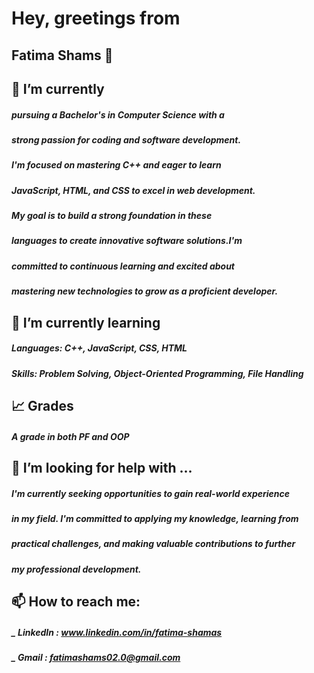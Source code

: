 # Hey, greetings from 
## Fatima Shams 👋
<!--
**FatimaShamas/FatimaShamas** is a ✨ _special_ ✨ repository because its `README.md` (this file) appears on your GitHub profile.

Here are some ideas to get you started:
-->

## 🔭 I’m currently  
#####      *pursuing a Bachelor's in Computer Science with a*
#####    *strong passion for coding and software development.*
#####    *I'm focused on mastering C++ and eager to learn* 
#####    *JavaScript, HTML, and CSS to excel in web development.*
#####    *My goal is to build a strong foundation in these* 
#####    *languages to create innovative software solutions.I'm*
#####    *committed to continuous learning and excited about* 
#####    *mastering new technologies to grow as a proficient developer.*

## 🌱 I’m currently learning 
#####     *Languages: C++, JavaScript, CSS, HTML*
#####     *Skills: Problem Solving, Object-Oriented Programming, File Handling*

## 📈 Grades
#####     ***A** grade in both PF and OOP*

## 🤔 I’m looking for help with ...
#####    *I'm currently seeking opportunities to gain real-world experience*
#####    *in my field. I'm committed to applying my knowledge, learning from*
#####    *practical challenges, and making valuable contributions to further*
#####    *my professional development.*

## 📫 How to reach me: 
#####    *_ LinkedIn : www.linkedin.com/in/fatima-shamas*
#####    *_ Gmail : fatimashams02.0@gmail.com*



